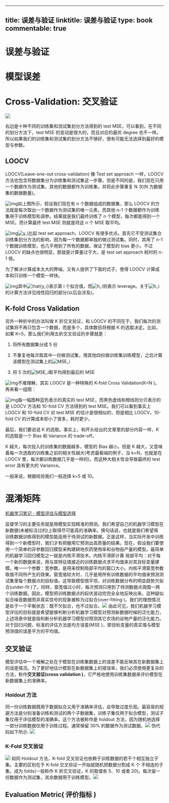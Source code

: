 
---
title: 误差与验证
linktitle: 误差与验证
type: book
commentable: true
---

# 误差与验证

# 模型误差

# Cross-Validation: 交叉验证

![](https://pic1.zhimg.com/v2-577bb114a1073273452cc1c73045e274_b.png)

右边是十种不同的训练集和测试集划分方法得到的 test MSE，可以看到，在不同的划分方法下，test MSE 的变动是很大的，而且对应的最优 degree 也不一样。所以如果我们的训练集和测试集的划分方法不够好，很有可能无法选择到最好的模型与参数。

## LOOCV

LOOCV(Leave-one-out cross-validation) 像 Test set approach 一样，LOOCV 方法也包含将数据集分为训练集和测试集这一步骤。但是不同的是，我们现在只用一个数据作为测试集，其他的数据都作为训练集，并将此步骤重复 N 次(N 为数据集的数据数量)。

![img](https://pic1.zhimg.com/v2-27f8c5989dd7790ccf6b626e6854e06c_b.png)如上图所示，假设我们现在有 n 个数据组成的数据集，那么 LOOCV 的方法就是每次取出一个数据作为测试集的唯一元素，而其他 n-1 个数据都作为训练集用于训练模型和调参。结果就是我们最终训练了 n 个模型，每次都能得到一个 MSE。而计算最终 test MSE 则就是将这 n 个 MSE 取平均。

![img](https://pic1.zhimg.com/v2-c6a79e230f946da8aefd793ed57c0454_b.png)![y_i](https://zhihu.com/equation?tex=y_i)比起 test set approach，LOOCV 有很多优点。首先它不受测试集合训练集划分方法的影响，因为每一个数据都单独的做过测试集。同时，其用了 n-1 个数据训练模型，也几乎用到了所有的数据，保证了模型的 bias 更小。不过 LOOCV 的缺点也很明显，那就是计算量过于大，是 test set approach 耗时的 n-1 倍。

为了解决计算成本太大的弊端，又有人提供了下面的式子，使得 LOOCV 计算成本和只训练一个模型一样快。

![img](https://pic2.zhimg.com/v2-ec72b82d605902ddfa060c2fb5777a05_b.png)其中![\hat{y_i}](https://zhihu.com/equation?tex=%5Chat%7By_i%7D)表示第 i 个拟合值，而![h_i](https://zhihu.com/equation?tex=h_i)则表示 leverage。关于![h_i](https://zhihu.com/equation?tex=h_i)的计算方法详见线性回归的部分(以后会涉及)。

## K-fold Cross Validation

另外一种折中的办法叫做 K 折交叉验证，和 LOOCV 的不同在于，我们每次的测试集将不再只包含一个数据，而是多个，具体数目将根据 K 的选取决定。比如，如果 K=5，那么我们利用五折交叉验证的步骤就是：

1. 将所有数据集分成 5 份

2. 不重复地每次取其中一份做测试集，用其他四份做训练集训练模型，之后计算该模型在测试集上的![MSE_i](https://zhihu.com/equation?tex=MSE_i)

3. 将 5 次的![MSE_i](https://zhihu.com/equation?tex=MSE_i)取平均得到最后的 MSE

![img](https://pic4.zhimg.com/v2-fcb843dd06c15a515d03a543864bbb77_b.png)不难理解，其实 LOOCV 是一种特殊的 K-fold Cross Validation(K=N )。再来看一组图：

![img](https://pic2.zhimg.com/v2-daf077823e7faa57c6f4014389fe12b9_b.png)每一幅图种蓝色表示的真实的 test MSE，而黑色虚线和橙线则分贝表示的是 LOOCV 方法和 10-fold CV 方法得到的 test MSE。我们可以看到事实上 LOOCV 和 10-fold CV 对 test MSE 的估计是很相似的，但是相比 LOOCV，10-fold CV 的计算成本却小了很多，耗时更少。

最后，我们要说说 K 的选取。事实上，和开头给出的文章里的部分内容一样，K 的选取是一个 Bias 和 Variance 的 trade-off。

K 越大，每次投入的训练集的数据越多，模型的 Bias 越小。但是 K 越大，又意味着每一次选取的训练集之前的相关性越大(考虑最极端的例子，当 k=N，也就是在 LOOCV 里，每次都训练数据几乎是一样的)。而这种大相关性会导致最终的 test error 具有更大的 Variance。

一般来说，根据经验我们一般选择 k=5 或 10。

# 混淆矩阵

[机器学习笔记 - 模型评估与模型选择](http://blog.rainy.im/2016/03/28/ml-model-selection/)

监督学习的主要任务就是用模型实现精准的预测。我们希望自己的机器学习模型在新数据(未被标注过的)上取得尽可能高的准确率。换句话说，也就是我们希望用 训练数据训练得到的模型能适用于待测试的新数据。正是这样，当实际开发中训练得到一个新模型时，我们才有把握用它预测出高质量的结果。现在，假设我们要使用一个简单的非参数回归模型来构建耕地农药使用率和谷物亩产量的模型。最简单的机器学习回归模型之一就是内核平滑技术。内核平滑即计算 局部平均：对于每一个新的数据来说，用与其特征值接近的训练数据点求平均值来对其目标变量建模。唯一一个参数：宽参数，是用来控制局部平均的窗口大小。内核平滑窗宽参数取值不同所产生的效果。窗宽值较大时，几乎是用所有训练数据的平均值来预测测试集里每个数据点的目标值。这导致模型很平坦，对训练数据分布的明显趋势欠拟合(under-fit )了。同样，窗宽值过小时，每次预测只用到了待测数据点周围一两个训练数据。因此，模型把训练数据点的起伏波动完完全全地反映出来。这种疑似拟合噪音数据而非真实信号的现象被称为过拟合(over-fitting )。我们的理想情况是处于一个平衡状态：既不欠拟合，也不过拟合。![](http://mmbiz.qpic.cn/mmbiz/Pn4Sm0RsAughQO34EKthdtP0lj5eE2E7OykekrBrkAW1MoIGF0rJvmM6ibMH2nPMtW7v1hmJ4b4ODO7qIHhjCzA/640?wx_fmt=png&wxfrom=5&wx_lazy=1) 由此可见，我们机器学习模型评估的目标就是希望能够判断分析机器学习模型对预测新数据时候的泛化能力，上述场景中就是指判断分析机器学习模型对预测其它农场的谷物产量的泛化能力。对于回归问题，标准的评估方法是均方误差(MSE )，即目标变量的真实值与模型预测值的误差平方的平均值。

## 交叉验证

模型评估中一个难解之处在于模型在训练集数据上的误差不能反映其在新数据集上的误差情况。为了更好地估计模型在新数据集上的错误率，我们必须使用更复杂的方法，称作**交叉验证(cross validation )**，它严格地使用训练集数据来评价模型在新数据集上的准确率。

### Holdout 方法

同一份训练数据既用于数据拟合又用于准确率评估，会导致过度乐观。最容易的规避方法是分别准备训练和测试的两个子数据集，训练子集仅用于拟合模型，测试子集仅用于评估模型的准确率。这个方法被称作是 holdout 方法，因为随机地选择一部分训练数据仅用于训练过程。通常保留 30% 的数据作为测试数据。![](http://mmbiz.qpic.cn/mmbiz/Pn4Sm0RsAughQO34EKthdtP0lj5eE2E7tevaallxmsz753137Tzj1TQBd7FXCSMU2iaoWzyIiaxteSFEGwOw9FLg/640?wx_fmt=png&wxfrom=5&wx_lazy=1) 伪代码如下所示: ![](http://mmbiz.qpic.cn/mmbiz/Pn4Sm0RsAughQO34EKthdtP0lj5eE2E72r5bVUaRKvuVuK7k7tjVMcEfh1ljKy3qSL1ASZfHoDUXMVZOcSZ5Jg/640?wx_fmt=png&wxfrom=5&wx_lazy=1)

### K-Fold 交叉验证

![](http://mmbiz.qpic.cn/mmbiz/Pn4Sm0RsAughQO34EKthdtP0lj5eE2E7SSicUVS7NN6E7R394TxW3AhstdbVQZmTz3G4Z7icRLs1ichccVPoFqrfg/640?wx_fmt=png&wxfrom=5&wx_lazy=1) 如同 Holdout 方法，K-fold 交叉验证也依赖于训练数据的若干个相互独立子集。主要的区别在于 K-fold 交叉验证一开始就随机把数据分割成 K 个 不相连的子集，成为 folds(一般称作 K 折交叉验证，K 的取值有 5、10 或者 20)。每次留一份数据作为测试集，其余数据用于训练模型。![](http://mmbiz.qpic.cn/mmbiz/Pn4Sm0RsAughQO34EKthdtP0lj5eE2E7YRZpXTQ8FxIYtB4Ydxyx6ib57ODia2hNdn3rjP2ATSRxSSQfbTvkgAwg/640?wx_fmt=png&wxfrom=5&wx_lazy=1)

## Evaluation Metric( 评价指标 )

    